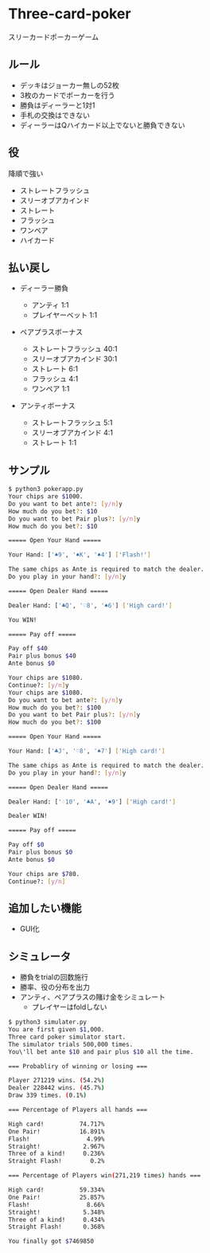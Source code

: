 # Three-card-poker
スリーカードポーカーゲーム

## ルール

* デッキはジョーカー無しの52枚
* 3枚のカードでポーカーを行う
* 勝負はディーラーと1対1
* 手札の交換はできない
* ディーラーはQハイカード以上でないと勝負できない

## 役

降順で強い

* ストレートフラッシュ
* スリーオブアカインド
* ストレート
* フラッシュ
* ワンペア
* ハイカード

## 払い戻し

* ディーラー勝負
  - アンティ 1:1
  - プレイヤーベット 1:1

* ペアプラスボーナス
  - ストレートフラッシュ 40:1
  - スリーオブアカインド 30:1
  - ストレート 6:1
  - フラッシュ 4:1
  - ワンペア 1:1

* アンティボーナス
  - ストレートフラッシュ 5:1
  - スリーオブアカインド 4:1
  - ストレート 1:1


## サンプル

```sh
$ python3 pokerapp.py 
Your chips are $1000.
Do you want to bet ante?: [y/n]y
How much do you bet?: $10
Do you want to bet Pair plus?: [y/n]y
How much do you bet?: $10

===== Open Your Hand =====

Your Hand: ['♠9', '♠K', '♠4'] ['Flash!']

The same chips as Ante is required to match the dealer.
Do you play in your hand?: [y/n]y

===== Open Dealer Hand =====

Dealer Hand: ['♣Q', '♡8', '♠6'] ['High card!']

You WIN!

===== Pay off =====

Pay off $40 
Pair plus bonus $40 
Ante bonus $0 

Your chips are $1080.
Continue?: [y/n]y
Your chips are $1080.
Do you want to bet ante?: [y/n]y
How much do you bet?: $100
Do you want to bet Pair plus?: [y/n]y
How much do you bet?: $100

===== Open Your Hand =====

Your Hand: ['♣J', '♡8', '♠7'] ['High card!']

The same chips as Ante is required to match the dealer.
Do you play in your hand?: [y/n]y

===== Open Dealer Hand =====

Dealer Hand: ['♢10', '♣A', '♠9'] ['High card!']

Dealer WIN!

===== Pay off =====

Pay off $0 
Pair plus bonus $0 
Ante bonus $0 

Your chips are $780.
Continue?: [y/n]
```

## 追加したい機能

* GUI化

## シミュレータ

* 勝負をtrialの回数施行
* 勝率、役の分布を出力
* アンティ、ペアプラスの賭け金をシミュレート
  - プレイヤーはfoldしない

```sh
$ python3 simulater.py 
You are first given $1,000.
Three card poker simulator start.
The simulator trials 500,000 times.
You\'ll bet ante $10 and pair plus $10 all the time.

=== Probabliry of winning or losing ===

Player 271219 wins. (54.2%)
Dealer 228442 wins. (45.7%)
Draw 339 times. (0.1%)

=== Percentage of Players all hands ===

High card!          74.717%
One Pair!           16.891%
Flash!                4.99%
Straight!            2.967%
Three of a kind!     0.236%
Straight Flash!        0.2%

=== Percentage of Players win(271,219 times) hands ===

High card!          59.334%
One Pair!           25.857%
Flash!                8.66%
Straight!            5.348%
Three of a kind!     0.434%
Straight Flash!      0.368%

You finally got $7469850
```
